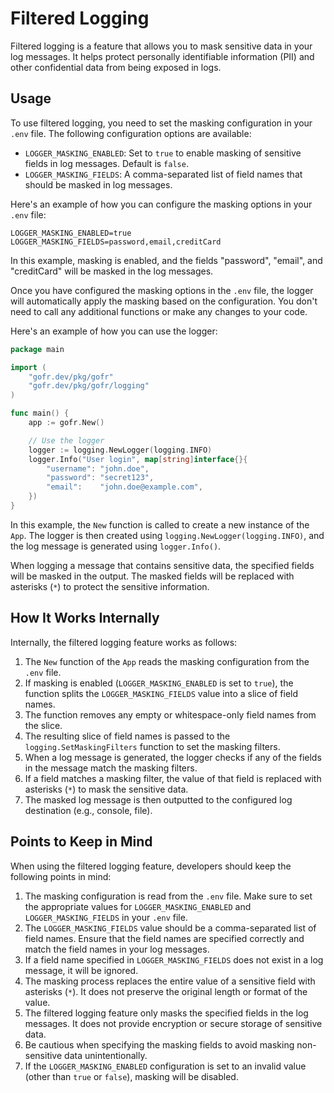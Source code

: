 # Filtered Logging

Filtered logging is a feature that allows you to mask sensitive data in your log messages. It helps protect personally identifiable information (PII) and other confidential data from being exposed in logs.

## Usage

To use filtered logging, you need to set the masking configuration in your `.env` file. The following configuration options are available:

- `LOGGER_MASKING_ENABLED`: Set to `true` to enable masking of sensitive fields in log messages. Default is `false`.
- `LOGGER_MASKING_FIELDS`: A comma-separated list of field names that should be masked in log messages.

Here's an example of how you can configure the masking options in your `.env` file:

```
LOGGER_MASKING_ENABLED=true
LOGGER_MASKING_FIELDS=password,email,creditCard
```

In this example, masking is enabled, and the fields "password", "email", and "creditCard" will be masked in the log messages.

Once you have configured the masking options in the `.env` file, the logger will automatically apply the masking based on the configuration. You don't need to call any additional functions or make any changes to your code.

Here's an example of how you can use the logger:

```go
package main

import (
    "gofr.dev/pkg/gofr"
    "gofr.dev/pkg/gofr/logging"
)

func main() {
    app := gofr.New()

    // Use the logger
    logger := logging.NewLogger(logging.INFO)
    logger.Info("User login", map[string]interface{}{
        "username": "john.doe",
        "password": "secret123",
        "email":    "john.doe@example.com",
    })
}
```

In this example, the `New` function is called to create a new instance of the `App`. The logger is then created using `logging.NewLogger(logging.INFO)`, and the log message is generated using `logger.Info()`.

When logging a message that contains sensitive data, the specified fields will be masked in the output. The masked fields will be replaced with asterisks (`*`) to protect the sensitive information.

## How It Works Internally

Internally, the filtered logging feature works as follows:

1. The `New` function of the `App` reads the masking configuration from the `.env` file.
2. If masking is enabled (`LOGGER_MASKING_ENABLED` is set to `true`), the function splits the `LOGGER_MASKING_FIELDS` value into a slice of field names.
3. The function removes any empty or whitespace-only field names from the slice.
4. The resulting slice of field names is passed to the `logging.SetMaskingFilters` function to set the masking filters.
5. When a log message is generated, the logger checks if any of the fields in the message match the masking filters.
6. If a field matches a masking filter, the value of that field is replaced with asterisks (`*`) to mask the sensitive data.
7. The masked log message is then outputted to the configured log destination (e.g., console, file).

## Points to Keep in Mind

When using the filtered logging feature, developers should keep the following points in mind:

1. The masking configuration is read from the `.env` file. Make sure to set the appropriate values for `LOGGER_MASKING_ENABLED` and `LOGGER_MASKING_FIELDS` in your `.env` file.
2. The `LOGGER_MASKING_FIELDS` value should be a comma-separated list of field names. Ensure that the field names are specified correctly and match the field names in your log messages.
3. If a field name specified in `LOGGER_MASKING_FIELDS` does not exist in a log message, it will be ignored.
4. The masking process replaces the entire value of a sensitive field with asterisks (`*`). It does not preserve the original length or format of the value.
5. The filtered logging feature only masks the specified fields in the log messages. It does not provide encryption or secure storage of sensitive data.
6. Be cautious when specifying the masking fields to avoid masking non-sensitive data unintentionally.
7. If the `LOGGER_MASKING_ENABLED` configuration is set to an invalid value (other than `true` or `false`), masking will be disabled.
